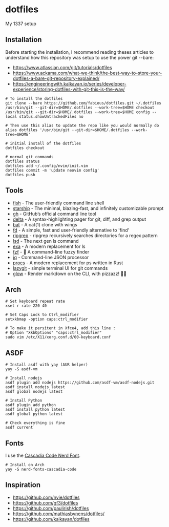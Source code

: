 # dotfiles
My 1337 setup

## Installation

Before starting the installation, I recommend reading theses articles to understand how this repository was setup to use the power git --bare:

- https://www.atlassian.com/git/tutorials/dotfiles
- https://www.ackama.com/what-we-think/the-best-way-to-store-your-dotfiles-a-bare-git-repository-explained/
- https://engineeringwith.kalkayan.io/series/developer-experience/storing-dotfiles-with-git-this-is-the-way/

```
# To install the dotfiles
git clone --bare https://github.com/fabious/dotfiles.git ~/.dotfiles
/usr/bin/git --git-dir=$HOME/.dotfiles --work-tree=$HOME checkout
/usr/bin/git --git-dir=$HOME/.dotfiles --work-tree=$HOME config --local status.showUntrackedFiles no
```

```
# Then use this alias to update the repo like you would normally do
alias dotfiles '/usr/bin/git --git-dir=$HOME/.dotfiles --work-tree=$HOME'

# initial install of the dotfiles
dotfiles checkout

# normal git commands
dotfiles status
dotfiles add ~/.config/nvim/init.vim
dotfiles commit -m 'update neovim config'
dotfiles push
```

## Tools

* [fish][fish] - The user-friendly command line shell
* [starship][starship] - The minimal, blazing-fast, and infinitely customizable prompt
* [gh][gh] - GitHub’s official command line tool
* [delta][delta] - A syntax-highlighting pager for git, diff, and grep output
* [bat][bat] - A cat(1) clone with wings
* [fd][fd] - A simple, fast and user-friendly alternative to 'find'
* [ripgrep][ripgrep] - ripgrep recursively searches directories for a regex pattern
* [lsd][lsd] - The next gen ls command
* [exa][exa] - A modern replacement for ls
* [fzf][fzf] - 🌸 A command-line fuzzy finder
* [jq][jq] - Command-line JSON processor
* [procs][procs] - A modern replacement for ps written in Rust
* [lazygit][lazygit] - simple terminal UI for git commands
* [glow][glow] - Render markdown on the CLI, with pizzazz! 💅🏻

## Arch

```
# Set keyboard repeat rate
xset r rate 220 40

# Set Caps Lock to Ctrl_modifier
setxkbmap -option caps:ctrl_modifier

# To make it persitent in Xfce4, add this line :
# Option "XkbOptions" "caps:ctrl_modifier"
sudo vim /etc/X11/xorg.conf.d/00-keyboard.conf
```

## ASDF
```
# Install asdf with yay (AUR helper)
yay -S asdf-vm

# Install nodejs
asdf plugin add nodejs https://github.com/asdf-vm/asdf-nodejs.git
asdf install nodejs latest
asdf global nodejs latest

# Install Python
asdf plugin add python
asdf install python latest
asdf global python latest

# Check everything is fine
asdf current
```

## Fonts

I use the [Cascadia Code Nerd Font][cascadia-code-nerd-font].

```
# Install on Arch
yay -S nerd-fonts-cascadia-code
```


## Inspiration

* https://github.com/nvie/dotfiles
* https://github.com/gf3/dotfiles
* https://github.com/paulirish/dotfiles
* https://github.com/mathiasbynens/dotfiles/
* https://github.com/kalkayan/dotfiles

[bat]: https://github.com/sharkdp/bat
[delta]: https://github.com/dandavison/delta
[exa]: https://github.com/ogham/exa
[fd]: https://github.com/sharkdp/fd
[fish]: https://fishshell.com/
[fzf]: https://github.com/junegunn/fzf
[gh]: https://github.com/cli/cli
[glow]: https://github.com/charmbracelet/glow
[hack-font]: https://sourcefoundry.org/hack/
[cascadia-code-nerd-font]: https://github.com/ryanoasis/nerd-fonts/tree/master/patched-fonts/CascadiaCode
[jq]: https://github.com/stedolan/jq
[lazygit]: https://github.com/jesseduffield/lazygit
[lsd]: https://github.com/Peltoche/lsd
[procs]: https://github.com/dalance/procs
[ripgrep]: https://github.com/BurntSushi/ripgrep
[starship]: https://github.com/starship/starship

